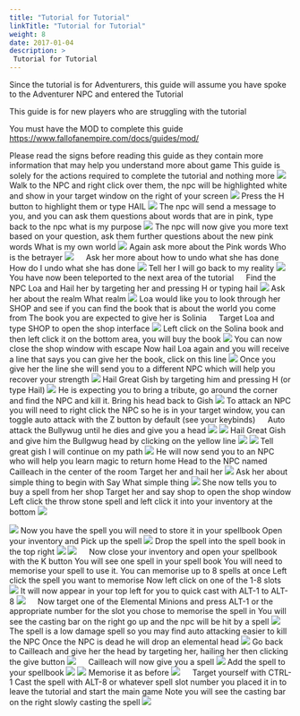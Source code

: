 ```yaml
---
title: "Tutorial for Tutorial"
linkTitle: "Tutorial for Tutorial"
weight: 8
date: 2017-01-04
description: >
 Tutorial for Tutorial
---
```


Since the tutorial is for Adventurers, this guide will assume you have spoke to the Adventurer NPC and entered the Tutorial

This guide is for new players who are struggling with the tutorial

You must have the MOD to complete this guide https://www.fallofanempire.com/docs/guides/mod/

Please read the signs before reading this guide as they contain more information that may help you understand more about game
This guide is solely for the actions required to complete the tutorial and nothing more
![](https://fallofanempire.com/img/pic1.png)
Walk to the NPC and right click over them, the npc will be highlighted white and show in your target window on the right of your screen
![](https://fallofanempire.com/img/pic2.png)
Press the H button to highlight them or type HAIL
![](https://fallofanempire.com/img/pic3.png)
The npc will send a message to you, and you can ask them questions about words that are in pink, type back to the npc 
what is my purpose
![](https://fallofanempire.com/img/pic4.png)
The npc will now give you more text based on your question, ask them further questions about the new pink words
What is my own world
![](https://fallofanempire.com/img/pic5.png)
Again ask more about the Pink words
Who is the betrayer
![](https://fallofanempire.com/img/pic6.png)
 
Ask her more about how to undo what she has done
How do I undo what she has done
![](https://fallofanempire.com/img/pic7.png)
Tell her 
I will go back to my reality
![](https://fallofanempire.com/img/pic8.png)
You have now been teleported to the next area of the tutorial
 
Find the NPC Loa and Hail her by targeting her and pressing H or typing hail
![](https://fallofanempire.com/img/pic9.png)
Ask her about the realm 
What realm
![](https://fallofanempire.com/img/pic10.png)
Loa would like you to look through her SHOP and see if you can find the book that is about the world you come from
The book you are expected to give her is Solinia
 
Target Loa and type SHOP to open the shop interface
![](https://fallofanempire.com/img/pic11.png)
Left click on the Solina book and then left click it on the bottom area, you will buy the book
![](https://fallofanempire.com/img/pic12.png)
You can now close the shop window with escape
Now hail Loa again and you will receive a line that says you can give her the book, click on this line
![](https://fallofanempire.com/img/pic13.png)
Once you give her the line she will send you to a different NPC which will help you recover your strength
![](https://fallofanempire.com/img/pic14.png)
Hail Great Gish by targeting him and pressing H (or type Hail)
![](https://fallofanempire.com/img/pic15.png)
He is expecting you to bring a tribute, go around the corner and find the NPC and kill it. Bring his head back to Gish
![](https://fallofanempire.com/img/pic16.png)
To attack an NPC you will need to right click the NPC so he is in your target window, you can toggle auto attack with the Z button by default (see your keybinds)
 
Auto attack the Bullywug until he dies and give you a head
![](https://fallofanempire.com/img/pic17.png)
![](https://fallofanempire.com/img/pic18.png)
Hail Great Gish and give him the Bullgwug head by clicking on the yellow line
![](https://fallofanempire.com/img/pic19.png)
![](https://fallofanempire.com/img/pic20.png)
Tell great gish 
I will continue on my path
![](https://fallofanempire.com/img/pic21.png)
He will now send you to an NPC who will help you learn magic to return home
Head to the NPC named Cailleach in the center of the room
Target her and hail her
![](https://fallofanempire.com/img/pic22.png)
Ask her about simple thing to begin with
Say
What simple thing
![](https://fallofanempire.com/img/pic23.png)
She now tells you to buy a spell from her shop
Target her and say shop to open the shop window
Left click the throw stone spell and left click it into your inventory at the bottom
![](https://fallofanempire.com/img/pic24.png)

![](https://fallofanempire.com/img/pic25.png)
Now you have the spell you will need to store it in your spellbook
Open your inventory and Pick up the spell
![](https://fallofanempire.com/img/pic26.png)
Drop the spell into the spell book in the top right
![](https://fallofanempire.com/img/pic27.png)
![](https://fallofanempire.com/img/pic28.png)
 
Now close your inventory and open your spellbook with the K button
You will see one spell in your spell book
You will need to memorise your spell to use it. You can memorise up to 8 spells at once
Left click the spell you want to memorise 
Now left click on one of the 1-8 slots
![](https://fallofanempire.com/img/pic29.png)
It will now appear in your top left for you to quick cast with ALT-1 to ALT-8
![](https://fallofanempire.com/img/pic30.png)
 
Now target one of the Elemental Minions and press ALT-1 or the appropriate number for the slot you chose to memorise the spell in
You will see the casting bar on the right go up and the npc will be hit by a spell
![](https://fallofanempire.com/img/pic31.png)
The spell is a low damage spell so you may find auto attacking easier to kill the NPC
Once the NPC is dead he will drop an elemental head
![](https://fallofanempire.com/img/pic32.png)
Go back to Cailleach and give her the head by targeting her, hailing her then clicking the give button
![](https://fallofanempire.com/img/pic33.png)
 
Cailleach will now give you a spell
![](https://fallofanempire.com/img/pic34.png)
Add the spell to your spellbook 
![](https://fallofanempire.com/img/pic35.png)
![](https://fallofanempire.com/img/pic36.png)
Memorise it as before
![](https://fallofanempire.com/img/pic37.png)
 
Target yourself with CTRL-1
Cast the spell with ALT-8 or whatever spell slot number you placed it in to leave the tutorial and start the main game
Note you will see the casting bar on the right slowly casting the spell
![](https://fallofanempire.com/img/pic38.png)


